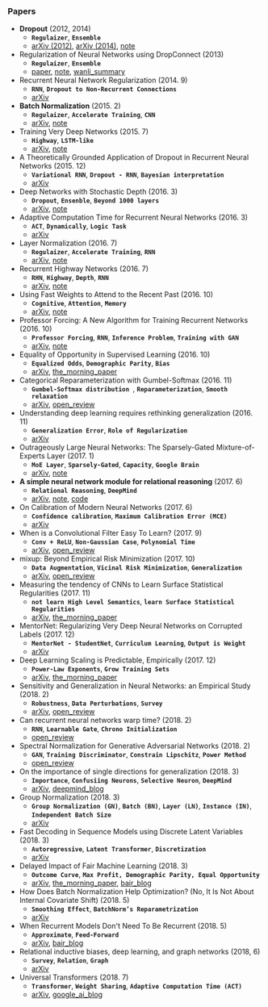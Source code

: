 ### Papers

- **Dropout** (2012, 2014)
	- **`Regulaizer`**, **`Ensemble`**
	- [arXiv (2012)](https://arxiv.org/abs/1207.0580), [arXiv (2014)](https://www.cs.toronto.edu/~hinton/absps/JMLRdropout.pdf), [note](notes/dropout.md)
- Regularization of Neural Networks using DropConnect (2013)
	- **`Regulaizer`**, **`Ensemble`**
	- [paper](https://cs.nyu.edu/~wanli/dropc/dropc.pdf), [note](notes/dropconnect.md), [wanli_summary](https://cs.nyu.edu/~wanli/dropc/)
- Recurrent Neural Network Regularization (2014. 9)
	- **`RNN`**, **`Dropout to Non-Recurrent Connections`**
	- [arXiv](https://arxiv.org/abs/1409.2329)
- **Batch Normalization** (2015. 2)
	- **`Regulaizer`**, **`Accelerate Training`**, **`CNN`**
	- [arXiv](https://arxiv.org/abs/1502.03167), [note](notes/batch_normalization.md)
- Training Very Deep Networks (2015. 7)
	- **`Highway`**, **`LSTM-like`**
	- [arXiv](https://arxiv.org/abs/1507.06228), [note](notes/highway_networks.md)
- A Theoretically Grounded Application of Dropout in Recurrent Neural Networks (2015. 12)
	- **`Variational RNN`**, **`Dropout - RNN`**, **`Bayesian interpretation`**
	- [arXiv](https://arxiv.org/abs/1512.05287)
- Deep Networks with Stochastic Depth (2016. 3)
	- **`Dropout`**, **`Ensenble`**, **`Beyond 1000 layers`**
	- [arXiv](https://arxiv.org/abs/1603.09382), [note](notes/stochastic_depth.md)
- Adaptive Computation Time for Recurrent Neural Networks (2016. 3)
	- **`ACT`**, **`Dynamically`**, **`Logic Task`**
	- [arXiv](https://arxiv.org/abs/1603.08983)
- Layer Normalization (2016. 7)
	- **`Regulaizer`**, **`Accelerate Training`**, **`RNN`**
	- [arXiv](https://arxiv.org/abs/1607.06450), [note](notes/layer_normalization.md)
- Recurrent Highway Networks (2016. 7)
	- **`RHN`**, **`Highway`**, **`Depth`**, **`RNN`**
	- [arXiv](https://arxiv.org/abs/1607.03474), [note](notes/recurrent_highway.md)
- Using Fast Weights to Attend to the Recent Past (2016. 10)
	- **`Cognitive`**, **`Attention`**, **`Memory`**
	- [arXiv](https://arxiv.org/abs/1610.06258), [note](notes/fast_weights_attn.md)
- Professor Forcing: A New Algorithm for Training Recurrent Networks (2016. 10)
	- **`Professor Forcing`**, **`RNN`**, **`Inference Problem`**, **`Training with GAN`**
	- [arXiv](https://arxiv.org/abs/1610.09038), [note](notes/professor_forcing.md)
- Equality of Opportunity in Supervised Learning (2016. 10)
	- **`Equalized Odds`**, **`Demographic Parity`**, **`Bias`**
	- [arXiv](https://arxiv.org/abs/1610.02413), [the_morning_paper](https://blog.acolyer.org/2018/05/07/equality-of-opportunity-in-supervised-learning/)
- Categorical Reparameterization with Gumbel-Softmax (2016. 11)
	- **`Gumbel-Softmax distribution `**, **`Reparameterization`**, **`Smooth relaxation`**
	- [arXiv](https://arxiv.org/abs/1611.01144), [open_review](https://openreview.net/forum?id=rkE3y85ee)
- Understanding deep learning requires rethinking generalization (2016. 11)
	- **`Generalization Error`**, **`Role of Regularization`**
	- [arXiv](https://arxiv.org/abs/1611.03530)
- Outrageously Large Neural Networks: The Sparsely-Gated Mixture-of-Experts Layer (2017. 1)
	- **`MoE Layer`**, **`Sparsely-Gated`**, **`Capacity`**, **`Google Brain`**
	- [arXiv](https://arxiv.org/abs/1701.06538), [note](notes/very_large_nn_moe_layer.md)
- **A simple neural network module for relational reasoning** (2017. 6)
	- **`Relational Reasoning`**, **`DeepMind`**
	- [arXiv](https://arxiv.org/abs/1706.01427), [note](notes/relational_network.md), [code](https://github.com/DongjunLee/relation-network-tensorflow)
- On Calibration of Modern Neural Networks (2017. 6)
	- **`Confidence calibration`**, **`Maximum Calibration Error (MCE)`**
	- [arXiv](https://arxiv.org/abs/1706.04599)
- When is a Convolutional Filter Easy To Learn? (2017. 9)
	- **`Conv + ReLU`**, **`Non-Gaussian Case`**, **`Polynomial Time`**
	- [arXiv](https://arxiv.org/abs/1709.06129), [open_review](https://openreview.net/forum?id=SkA-IE06W)
- mixup: Beyond Empirical Risk Minimization (2017. 10)
	- **`Data Augmentation`**, **`Vicinal Risk Minimization`**, **`Generalization`**
	- [arXiv](https://arxiv.org/abs/1710.09412), [open_review](https://openreview.net/forum?id=r1Ddp1-Rb)
- Measuring the tendency of CNNs to Learn Surface Statistical Regularities (2017. 11)
	- **`not learn High Level Semantics`**, **`learn Surface Statistical Regularities`**
	- [arXiv](https://arxiv.org/abs/1711.11561), [the_morning_paper](https://blog.acolyer.org/2018/05/29/measuring-the-tendency-of-cnns-to-learn-surface-statistical-regularities/)
- MentorNet: Regularizing Very Deep Neural Networks on Corrupted Labels (2017. 12)
	- **`MentorNet - StudentNet`**, **`Curriculum Learning`**, **`Output is Weight`**
	- [arXiv](https://arxiv.org/abs/1712.05055)
- Deep Learning Scaling is Predictable, Empirically (2017. 12)
	- **`Power-Law Exponents`**, **`Grow Training Sets`**
	- [arXiv](https://arxiv.org/abs/1712.00409), [the_morning_paper](https://blog.acolyer.org/2018/03/28/deep-learning-scaling-is-predictable-empirically/)
- Sensitivity and Generalization in Neural Networks: an Empirical Study (2018. 2)
	- **`Robustness`**, **`Data Perturbations`**, **`Survey`**
	- [arXiv](https://arxiv.org/abs/1802.08760), [open_review](https://openreview.net/forum?id=HJC2SzZCW)
- Can recurrent neural networks warp time? (2018. 2)
	- **`RNN`**, **`Learnable Gate`**, **`Chrono Initialization`**
	- [open_review](https://openreview.net/forum?id=SJcKhk-Ab)
- Spectral Normalization for Generative Adversarial Networks (2018. 2)
	- **`GAN`**, **`Training Discriminator`**, **`Constrain Lipschitz`**, **`Power Method`**
	- [open_review](https://openreview.net/forum?id=B1QRgziT-&noteId=BkxnM1TrM)
- On the importance of single directions for generalization (2018. 3)
	- **`Importance`**, **`Confusiing Neurons`**, **`Selective Neuron`**, **`DeepMind`**
	- [arXiv](https://arxiv.org/abs/1803.06959), [deepmind_blog](https://deepmind.com/blog/understanding-deep-learning-through-neuron-deletion/)
- Group Normalization (2018. 3)
	- **`Group Normalization (GN)`**, **`Batch (BN)`**, **`Layer (LN)`**, **`Instance (IN)`**, **`Independent Batch Size`**
	- [arXiv](https://arxiv.org/abs/1803.08494)
- Fast Decoding in Sequence Models using Discrete Latent Variables (2018. 3)
	- **`Autoregressive`**, **`Latent Transformer`**, **`Discretization`**
	- [arXiv](https://arxiv.org/abs/1803.03382)
- Delayed Impact of Fair Machine Learning (2018. 3)
	- **`Outcome Curve`**, **`Max Profit, Demographic Parity, Equal Opportunity`**
	- [arXiv](https://arxiv.org/abs/1803.04383), [the_morning_paper](https://blog.acolyer.org/2018/08/13/delayed-impact-of-fair-machine-learning/), [bair_blog](https://bair.berkeley.edu/blog/2018/05/17/delayed-impact/)
- How Does Batch Normalization Help Optimization? (No, It Is Not About Internal Covariate Shift) (2018. 5)
	- **`Smoothing Effect`**, **`BatchNorm’s Reparametrization`**
	- [arXiv](https://arxiv.org/abs/1805.11604)
- When Recurrent Models Don't Need To Be Recurrent (2018. 5)
	- **`Approximate`**, **`Feed-Forward`**
	- [arXiv](https://arxiv.org/abs/1805.10369), [bair_blog](http://bair.berkeley.edu/blog/2018/08/06/recurrent/)
- Relational inductive biases, deep learning, and graph networks (2018, 6)
	- **`Survey`**, **`Relation`**, **`Graph`**
	- [arXiv](https://arxiv.org/abs/1806.01261)
- Universal Transformers (2018. 7)
	- **`Transformer`**, **`Weight Sharing`**, **`Adaptive Computation Time (ACT)`**
	- [arXiv](https://arxiv.org/abs/1807.03819), [google_ai_blog](https://ai.googleblog.com/2018/08/moving-beyond-translation-with.html)